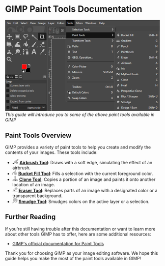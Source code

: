 # GIMP Paint Tools Documentation

![PaintToolsOverview.png](../images/PaintToolsOverview.png)
*This guide will introduce you to some of the above paint tools available in GIMP*

## Paint Tools Overview

GIMP provides a variety of paint tools to help you create and modify the contents of your images. These tools include:

- ![AirbrushTool.PNG](../images/AirbrushTool.PNG) [**Airbrush Tool**](AirbrushTool.md): Draws with a soft edge, simulating the effect of an airbrush.
- ![BucketFillTool.PNG](../images/BucketFillTool.PNG) [**Bucket Fill Tool**](BucketFillTool.md): Fills a selection with the current foreground color.
- ![CloneTool.PNG](../images/CloneTool.PNG) [**Clone Tool**](CloneTool.md): Copies a portion of an image and paints it onto another location of an image.
- ![EraserTool.PNG](../images/EraserTool.PNG) [**Eraser Tool**](EraserTool.md): Replaces parts of an image with a designated color or a transparent background.
- ![SmudgeTool.PNG](../images/SmudgeTool.PNG) [**Smudge Tool**](SmudgeTool.md): Smudges colors on the active layer or a selection.

## Further Reading

If you're still having trouble after this documentation or want to learn more about other tools GIMP has to offer, here are some additional resources:

- [GIMP's official documentation for Paint Tools](https://docs.gimp.org/2.8/en/gimp-tools-paint.html)

Thank you for choosing GIMP as your image editing software. We hope this guide helps you make the most of the paint tools available in GIMP!